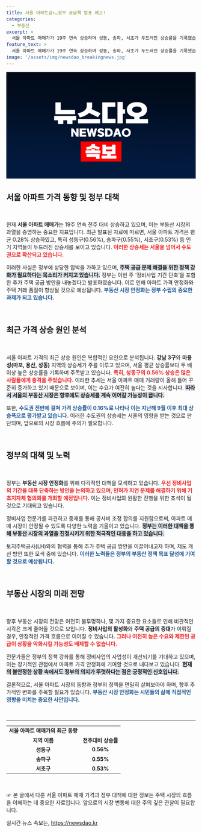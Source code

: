 ```yaml
---
title: 서울 아파트값↑…정부 공급책 발표 예고!
categories:
  - 부동산
excerpt: >
  서울 아파트 매매가가 19주 연속 상승하며 성동, 송파, 서초가 두드러진 상승률을 기록했습니다. 정부는 정비사업 기간 단축과 인허가 지연 해소를 위한 제도 개선에 나설 예정입니다. 과열된 부동산 시장, 과연 진정될 수 있을까요? 클릭해 자세한 내용을 확인하세요!
feature_text: >
  서울 아파트 매매가가 19주 연속 상승하며 성동, 송파, 서초가 두드러진 상승률을 기록했습니다. 정부는 정비사업 기간 단축과 인허가 지연 해소를 위한 제도 개선에 나설 예정입니다. 과열된 부동산 시장, 과연 진정될 수 있을까요? 클릭해 자세한 내용을 확인하세요!
image: '/assets/img/newsdao_breakingnews.jpg'
---
```


<p><img src="/assets/img/newsdao_breakingnews.jpg" alt="ontimetimes 속보" /></p>

<h2 data-ke-size="size26">서울 아파트 가격 동향 및 정부 대책</h2>

<p data-ke-size="size16">&nbsp;</p>

<p>현재 <b>서울 아파트 매매가</b>는 19주 연속 전주 대비 상승하고 있으며, 이는 부동산 시장의 과열을 증명하는 중요한 지표입니다. 최근 발표된 자료에 따르면, 서울 아파트 가격은 평균 0.28% 상승하였고, 특히 성동구(0.56%), 송파구(0.55%), 서초구(0.53%) 등 인기 지역들이 두드러진 상승세를 보이고 있습니다. <b><span style="color: #ee2323;">이러한 상승세는 서울을 넘어서 수도권으로 확산되고 있습니다.</span></b> </p>

<p>이러한 사실은 정부에 상당한 압박을 가하고 있으며, <b><span style="background-color: #21538527;">주택 공급 문제 해결을 위한 정책 강화가 필요하다는 목소리가 커지고 있습니다.</span></b> 정부는 이번 주 ‘정비사업 기간 단축’을 포함한 추가 주택 공급 방안을 내놓겠다고 발표하였습니다. 이로 인해 아파트 가격 안정화와 주택 거래 품질이 향상될 것으로 예상됩니다. <b><span style="color: #1a5490;">부동산 시장 안정화는 정부 수립의 중요한 과제가 되고 있습니다.</span></b></p>

<p data-ke-size="size16">&nbsp;</p>

<h2 data-ke-size="size26">최근 가격 상승 원인 분석</h2>

<p data-ke-size="size16">&nbsp;</p>

<p>서울 아파트 가격의 최근 상승 원인은 복합적인 요인으로 분석됩니다. <b>강남 3구</b>와 <b>마용성(마포, 용산, 성동)</b> 지역의 상승세가 주를 이루고 있으며, 서울 평균 상승률보다 두 배 이상 높은 상승률을 기록하며 주목받고 있습니다. <b><span style="color: #ee2323;">특히, 성동구의 0.56% 상승은 많은 사람들에게 충격을 주었습니다.</span></b> 이러한 추세는 서울 아파트 매매 거래량이 올해 들어 꾸준히 증가하고 있기 때문으로 보이며, 이는 수요가 여전히 높다는 것을 시사합니다. <b><span style="background-color: #21538527;"> 따라서 서울의 부동산 시장은 향후에도 상승세를 계속 이어갈 가능성이 큽니다.</span></b> </p>

<p>또한, <b><span style="color: #1a5490;">수도권 전반에 걸쳐 가격 상승률이 0.16%로 나타나 이는 지난해 9월 이후 최대 상승폭으로 평가받고 있습니다.</span></b> 이러한 수도권의 상승세는 서울의 영향을 받는 것으로 판단되며, 앞으로의 시장 흐름에 주의가 필요합니다.</p>

<p data-ke-size="size16">&nbsp;</p>

<h2 data-ke-size="size26">정부의 대책 및 노력</h2>

<p data-ke-size="size16">&nbsp;</p>

<p>정부는 <b>부동산 시장 안정화</b>를 위해 다각적인 대책을 모색하고 있습니다. <b><span style="color: #ee2323;">우선 정비사업의 기간을 대폭 단축하는 방안을 논의하고 있으며, 인허가 지연 문제를 해결하기 위해 기초지자체 협의회를 개최할 예정입니다.</span></b> 이는 정비사업의 원활한 진행을 위한 초석이 될 것으로 기대되고 있습니다. </p>

<p>정비사업 전문가를 파견하고 중재를 통해 공사비 조정 합의를 지원함으로써, 아파트 매매 시장이 안정될 수 있도록 다양한 노력을 기울이고 있습니다. <b><span style="background-color: #21538527;">정부는 이러한 대책을 통해 부동산 시장의 과열을 진정시키기 위한 적극적인 대응을 하고 있습니다.</span></b></p>

<p>토지주택공사(LH)와의 협력을 통해 추가 주택 공급 방안을 이끌어내고자 하며, 제도 개선 방안 또한 모색 중에 있습니다. <b><span style="color: #1a5490;">이러한 노력들은 정부의 부동산 정책 목표 달성에 기여할 것으로 예상됩니다.</span></b> </p>

<p data-ke-size="size16">&nbsp;</p>

<h2 data-ke-size="size26">부동산 시장의 미래 전망</h2>

<p data-ke-size="size16">&nbsp;</p>

<p>향후 부동산 시장의 전망은 여전히 불투명하나, 몇 가지 중요한 요소들로 인해 비관적인 시각은 크게 줄어들 것으로 보입니다. <b>정비사업의 활성화</b>와 <b>주택 공급의 증대</b>가 이뤄질 경우, 안정적인 가격 흐름으로 이어질 수 있습니다. <b><span style="color: #ee2323;">그러나 여전히 높은 수요와 제한된 공급이 상황을 악화시킬 가능성도 배제할 수 없습니다.</span></b></p>

<p>전문가들은 정부의 정책 강화를 통해 정비사업의 사업성이 개선되기를 기대하고 있으며, 이는 장기적인 관점에서 아파트 가격 안정화에 기여할 것으로 내다보고 있습니다. <b><span style="background-color: #21538527;">현재의 불안정한 상황 속에서도 정부의 의지가 뚜렷하다는 점은 긍정적인 신호입니다.</span></b> </p>

<p>결론적으로, 서울 아파트 시장의 동향과 정부의 정책을 면밀히 살펴보아야 하며, 향후 추가적인 변화를 주목할 필요가 있습니다. <b><span style="color: #1a5490;">부동산 시장 안정화는 시민들의 삶에 직접적인 영향을 미치는 중요한 사안입니다.</span></b></p>

<p data-ke-size="size16">&nbsp;</p> 

<hr>

<table style="width: 100%;">
  <tr>
    <td style="text-align: center; height: 17px;"><b>서울 아파트 매매가의 최근 동향</b></td>
  </tr>
  <tr>
    <td style="text-align: center; height: 17px;"><b>지역 이름</b></td>
    <td style="text-align: center; height: 17px;"><b>전주대비 상승률</b></td>
  </tr>
  <tr>
    <td style="text-align: center; height: 17px;"><b>성동구</b></td>
    <td style="text-align: center; height: 17px;"><b>0.56%</b></td>
  </tr>
  <tr>
    <td style="text-align: center; height: 17px;"><b>송파구</b></td>
    <td style="text-align: center; height: 17px;"><b>0.55%</b></td>
  </tr>
  <tr>
    <td style="text-align: center; height: 17px;"><b>서초구</b></td>
    <td style="text-align: center; height: 17px;"><b>0.53%</b></td>
  </tr>
</table>

<p data-ke-size="size16">&nbsp;</p> 

<p>☞ 본 글에서 다룬 서울 아파트 매매 가격과 정부 대책에 대한 정보는 주택 시장의 흐름을 이해하는 데 중요한 자료입니다. 앞으로의 시장 변동에 대한 주의 깊은 관찰이 필요합니다.</p>
실시간 뉴스 속보는, <a href="https://newsdao.kr" rel="dofollow">https://newsdao.kr</a>


